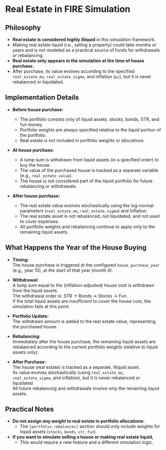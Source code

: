 # Real Estate in FIRE Simulation

## Philosophy

- **Real estate is considered highly illiquid** in this simulation framework.
- Making real estate liquid (i.e., selling a property) could take months or years and is not modeled
  as a practical source of funds for withdrawals or rebalancing.
- **Real estate only appears in the simulation at the time of house purchase.**
- After purchase, its value evolves according to the specified `real_estate_mu`,
  `real_estate_sigma`, and inflation (`pi`), but it is never rebalanced or liquidated.

## Implementation Details

- **Before house purchase:**

  - The portfolio consists only of liquid assets: stocks, bonds, STR, and fun money.
  - Portfolio weights are always specified relative to the _liquid_ portion of the portfolio.
  - Real estate is not included in portfolio weights or allocations.

- **At house purchase:**

  - A lump sum is withdrawn from liquid assets (in a specified order) to buy the house.
  - The value of the purchased house is tracked as a separate variable (e.g., `real_estate_value`).
  - The house is not considered part of the liquid portfolio for future rebalancing or withdrawals.

- **After house purchase:**
  - The real estate value evolves stochastically using the log-normal parameters (`real_estate_mu`,
    `real_estate_sigma`) and inflation.
  - The real estate asset is not rebalanced, not liquidated, and not used to cover expenses.
  - All portfolio weights and rebalancing continue to apply only to the remaining liquid assets.

## What Happens the Year of the House Buying

- **Timing:**  
  The house purchase is triggered at the configured `house_purchase_year` (e.g., year 10), at the
  start of that year (month 0).

- **Withdrawal:**  
  A lump sum equal to the (inflation-adjusted) house cost is withdrawn from the liquid assets.  
  The withdrawal order is: STR → Bonds → Stocks → Fun.  
  If the total liquid assets are insufficient to cover the house cost, the simulation fails at this
  point.

- **Portfolio Update:**  
  The withdrawn amount is added to the real estate value, representing the purchased house.

- **Rebalancing:**  
  Immediately after the house purchase, the remaining liquid assets are rebalanced according to the
  current portfolio weights (relative to liquid assets only).

- **After Purchase:**  
  The house (real estate) is tracked as a separate, illiquid asset.  
  Its value evolves stochastically (using `real_estate_mu`, `real_estate_sigma`, and inflation), but
  it is never rebalanced or liquidated.  
  All future rebalancing and withdrawals involve only the remaining liquid assets.

## Practical Notes

- **Do not assign any weight to real estate in portfolio allocations:**
  - The `[portfolio_rebalances]` section should only include weights for liquid assets (`stocks`,
    `bonds`, `str`, `fun`).
- **If you want to simulate selling a house or making real estate liquid,**
  - This would require a new feature and a different simulation logic.
